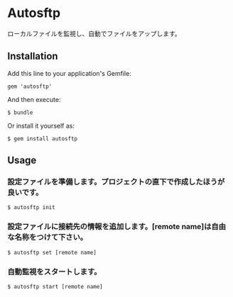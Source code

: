 # Autosftp

ローカルファイルを監視し、自動でファイルをアップします。

## Installation

Add this line to your application's Gemfile:

    gem 'autosftp'

And then execute:

    $ bundle

Or install it yourself as:

    $ gem install autosftp

## Usage

### 設定ファイルを準備します。プロジェクトの直下で作成したほうが良いです。

    $ autosftp init

### 設定ファイルに接続先の情報を追加します。[remote name]は自由な名称をつけて下さい。

    $ autosftp set [remote name]

### 自動監視をスタートします。

    $ autosftp start [remote name]

